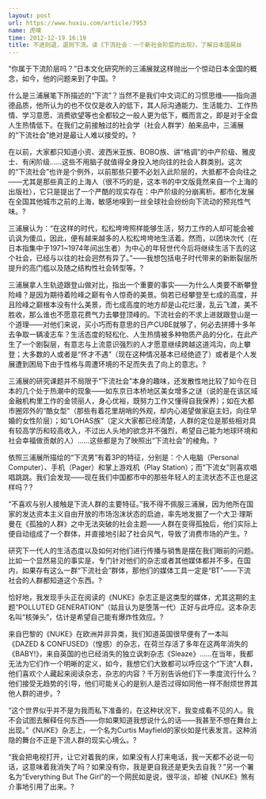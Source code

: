```yaml
---
layout: post
url: https://www.huxiu.com/article/7953
name: 虎嗅
time: 2012-12-19 16:19
title: 不进则退，退则下流。读《下流社会：一个新社会阶层的出现》，了解日本国屌丝
---
```

“你属于下流阶层吗？”日本文化研究所的三浦展就这样抛出一个惊动日本全国的概念，如今，他的问题来到了中国。?

什么是三浦展笔下所描述的“下流”？当然不是我们中文词汇的习惯思维——指向道德品质，他所认为的也不仅仅是收入的低下，其人际沟通能力、生活能力、工作热情、学习意愿、消费欲望等也全都较之一般人更为低下，概而言之，即是对于全盘人生热情低下。在我们之前接触过的社会学（社会人群学）舶来品中，三浦展的“下流社会”绝对是最让人难以接受的。?

在以前，大家都只知道小资、波西米亚族、BOBO族、讲“格调”的中产阶级、雅皮士、有闲阶级……这些不用脑子就值得全身投入地向往的社会人群类别。这次的“下流社会”也许是个例外，以前那些只要不必划入此阶层的，大抵都不会向往之——尤其是那些真正的上海人（很不巧的是，这本书的中文版竟然来自一个上海的出版社），它只是提出了一个严酷的现实存在：中产阶级的分崩离析。都市化发展在全国其他城市之前的上海，敏感地嗅到一丝全球社会纷纷向下流动的预兆性气味。?

三浦展认为：“在这样的时代，松松垮垮照样能够生活，努力工作的人却可能会被讥讽为傻瓜，因此，便有越来越多的人松松垮垮地生活着。然而，以团块次代（在日本指集中于1971~1974年间出生者）为中心的年轻世代今后将继续生活下去的这个社会，已经与以往的社会迥然有异了。”——我想包括电子时代带来的新断裂层所提升的高门槛以及随之结构性社会转型等。?

三浦展拿人生轨迹跟登山做对比，指出一个重要的事实——为什么人类要不断攀登险峰？是因为期待着险峰之巅有令人惊奇的美景。倘若已经攀登至七成的高度，并且险峰之巅根本没有什么美景，而七成高度的地方却是山花烂漫，乱云飞渡，美不胜收，那么谁也不愿意花费气力去攀登顶峰的。下流社会的不求上进就跟登山是一个道理——对他们来说，买小巧而有意思的日产CUBE就够了，何必去拼搏十多年去争取一辆凌志车？生活态度的轻松化、人生热情被多种物质产品的分化，在此产生了一个剧裂层，有意志与上流意识强烈的人才愿意继续跨越这道鸿沟，向上攀登；大多数的人或者是“怀才不遇”（现在这种情况基本已经绝迹了）或者是个人发展遭到困局下由于性格与周遭环境的不足而失去了向上的意志。?

三浦展的研究课题并不局限于“下流社会”本身的趣味，还发散性地比较了如今在日本的几个处于热潮中的现象——如东京日本桥地区美女增多之谜（说的是在该区域金融机构里工作的金领丽人，身心优裕，既努力工作又懂得自我保养）；如在大都市圈郊外的“酷女型”（那些有着花里胡哨的外观，却内心渴望做家庭主妇，向往早婚的女性阶层）；如“LOHAS族”（定义大家都已经清楚，人群的定位是那些相对具有较高学历和较高收入，不过出人头地的欲念并不强烈，希望自己能为地球环境和社会幸福做贡献的人）……这些都是为了映照出“下流社会”的棱角。?

依照三浦展所描绘的“下流男”有着3P的特征，分别是：个人电脑（Personal Computer）、手机（Pager）和掌上游戏机（Play Station）；而“下流女”则喜欢唱唱跳跳。我们会发现——现在我们中国都市中的那些年轻人的主流状态不正也是这样吗？?

“不喜欢与别人接触是下流人群的主要特征。”我不得不佩服三浦展，因为他所在国家的发达资本主义自由开放的市场泡沫状态的启迪，率先地发掘了一个大卫·理斯曼在《孤独的人群》之中无法突破的社会主题——人群在变得孤独后，他们实际上便自动组成了一个群体，并直接地引起了社会风气，导致了消费市场的产生。?

研究下一代人的生活态度以及如何对他们进行传播与销售是摆在我们眼前的问题。比如一个显然易见的事实是，专门针对他们的杂志或者其他媒体都并不多，在国内，如果存有这么一群“下流社会”群体，那他们的媒体工具一定是“BT”——下流社会的人群都知道这个东西。?

恰好地，我发现手头正在阅读的《NUKE》杂志正是这类型的媒体，尤其这期的主题“POLLUTED GENERATION”（姑且认为是堕落一代）正好与此呼应。这本杂志名叫“核弹头”，估计是希望自己能有爆炸性效应。?

来自巴黎的《NUKE》在欧洲并非异类，我们知道英国很早便有了一本叫《DAZED & CONFUSED》（惶惑）的杂志，在荷兰存活了多年在这两年消失的《BABY!》，来自英国的也已经消失的独立讽刺杂志《Sleaze》……在当年，我都无法为它们作一个明晰的定义，如今，我想它们大致都可以呼应这个“下流”人群，他们喜欢个人藏起来阅读杂志，杂志的内容？千万别告诉他们下一季度流行什么？他们接受无趋势的引导，他们可能关心的是别人是否过得如同他一样不耐烦世界其他人群的进步。?

“这个世界似乎并不是为我而私下准备的，在这种状况下，我变成看不见的人。我不会试图去解释任何东西——你如果知道我想说什么的话——我甚至不想在舞台上出现。”《NUKE》杂志上，一个名为Curtis Mayfield的家伙如是代表发言。这种消隐的舞台不正是下流人群的现实心境么。?

“我会把电视打开，让它对着我的床，如果没有人打来电话，我一天都不必说一句话，这意味着我消失了吗？如果没有你，我是更自我还是更失去自我？”另一个署名为“Everything But The Girl”的一个网民如是说，很平淡，却被《NUKE》煞有介事地引用了出来。?

